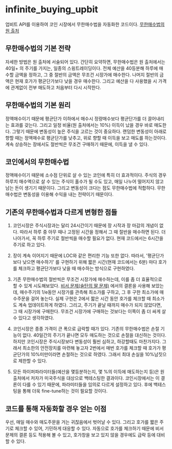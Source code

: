 # infinite_buying_upbit
업비트 API를 이용하여 코인 시장에서 무한매수법을 자동화한 코드이다.
[무한매수법의 원 출처](https://m.blog.naver.com/edgar0418/222224056120)    


## 무한매수법의 기본 전략
자세한 방법은 원 출처에 서술되어 있다. 간단히 요약하면, 무한매수법은 원 출처에서는 40일+ 의 주기를 가지는, 일종의 스윙트레이딩이다. 전체 예산을 40등분해 하루에 매수할 금액을 정하고, 그 중 절반의 금액은 무조건 시장가에 매수한다. 나머지 절반의 금액은 현재 호가가 평균단가보다 낮을 경우 매수한다. 그리고 예산을 다 사용했을 시 가격에 관계없이 전부 매도하고 처음부터 다시 시작한다.      


## 무한매수법의 기본 원리
정액매수이기 때문에 평균단가 이하에서 매수시 정량매수보다 평균단가를 더 끌어내리는 효과를 갖는다. 그리고 일정 비율(원 출처에서는 10%) 이득이 났을 경우 바로 매도한다. 그렇기 때문에 변동성이 높은 주식을 고르는 것이 중요하다. 랜덤한 변동성이 아래로 향할 때는 정액매수로 평균단가를 낮추고, 위로 향할 때 이득을 보고 매도를 하는것이다. 계속 상승하는 장에서도 절반씩은 무조건 구매하기 때문에, 이득을 낼 수 있다.     


## 코인에서의 무한매수법
정액매수이기 때문에 소수점 단위로 살 수 있는 코인에 특히 더 효과적이다. 주식의 경우 하루치 매수액으로 살 수 있는 주식이 홀수가 될 수도 있고, 매일 나누어 떨어지지 않고 남는 돈이 생기기 때문이다. 그리고 변동성이 크다는 점도 무한매수법에 적합하다. 무한매수법은 변동성을 이용해 수익을 내는 전략이기 때문이다.     


## 기존의 무한매수법과 다르게 변형한 점들      

1. 코인시장은 주식시장과는 달리 24시간이기 때문에 장 시작과 장 마감의 개념이 없다. 따라서 하루 중 아무 때나 고정된 시간을 정해서 그 때 절반을 매수하면 된다. 더 나아가서, 꼭 하루 주기로 절반씩을 매수할 필요가 없다. 현재 코드에서는 6시간을 주기로 하고 있다. 

2. 장이 계속 이어지기 때문에 LOC와 같은 편리한 기능 또한 없다. 따라서, '평균단가보다 낮으면 매수하기' 를 구현하기 위해 짧은 시간(현재 코드에서는 6분) 마다 호가를 체크하고 평균단가보다 낮을 때 매수하는 방식으로 구현하였다. 

3. 기존 무한매수법의 절반씩은 무조건 시장가에 매수하는데, 이를 좀 더 효율적으로 할 수 있게 시도해보았다. [비서 문제(술탄의 딸 문제)](https://en.wikipedia.org/wiki/Secretary_problem) 에서의 결론을 사용해 보았는데, 매수주기의 1/e동안 시장가를 관측해 최소가를 구하고, 그 후 구한 최소가에 매수주문을 걸어 놓는다. 실제 구현은 2에서 짧은 시간 동안 호가를 체크할 때 최소가도 계속 업데이트하게 하였다. 그리고, 주기가 끝날 때까지 매수가 되지 않았다면, 그 때 시장가에 구매한다. 무조건 시장가에 구매하는 것보다는 이쪽이 좀 더 싸게 살 수 있다고 생각하였다. 

4. 코인시장은 종종 가격이 큰 폭으로 급락할 때가 있다. 기존의 무한매수법은 손절 기능이 없다. 40일간의 주기가 끝나면 모두 매도하는 것으로 손절을 대신하는 것이다. 하지만 코인시장은 주식시장보다 변동성이 훨씬 심하고, 하강할때도 마찬가지다. 그래서 최소한의 안전장치를 마련해 놓고자 2번에서 매번 호가를 체크할 때 호가가 평균단가의 10%미만이라면 손절하는 것으로 하였다. 그래서 최대 손실을 10%남짓으로 제한할 수 있다. 

5. 모든 하이퍼파라미터들(예산을 몇등분하는지, 몇 %의 이득에 매도하는지 등)은 원 출처에서 저자가 미국주식을 대상으로 백테스팅한 결과이다. 코인시장에서는 이 결론이 다를 수 있기 때문에, 파라미터들을 임의로 다르게 설정하고 있다. 후에 백테스팅을 통해 더욱 fine-tune하는 것이 필요할 것이다.  
  
## 코드를 통해 자동화할 경우 얻는 이점
우선, 매일 매수와 매도주문을 거는 귀찮음에서 벗어날 수 있다. 그리고 호가를 짧은 주기로 체크할 수 있어, 기민하게 대응할 수 있다. 자동으로 호가를 체크하기 때문에 비서 문제의 결론 등도 적용해 볼 수 있고, 호가창을 보고 있지 않을 경우에도 급락 등에 대비할 수 있다. 
